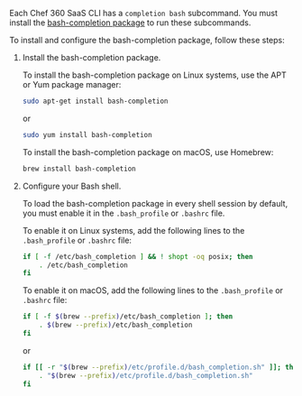 Each Chef 360 SaaS CLI has a `completion bash` subcommand. You must install the [bash-completion package](https://github.com/scop/bash-completion) to run these subcommands.

To install and configure the bash-completion package, follow these steps:

1. Install the bash-completion package.

   To install the bash-completion package on Linux systems, use the APT or Yum package manager:

    ```bash
    sudo apt-get install bash-completion
    ```

    or

    ```bash
    sudo yum install bash-completion
    ```

   To install the bash-completion package on macOS, use Homebrew:

    ```bash
    brew install bash-completion
    ```

1. Configure your Bash shell.

    To load the bash-completion package in every shell session by default, you must enable it in the `.bash_profile` or `.bashrc` file.

   To enable it on Linux systems, add the following lines to the `.bash_profile` or `.bashrc` file:

    ```bash
    if [ -f /etc/bash_completion ] && ! shopt -oq posix; then
        . /etc/bash_completion
    fi
    ```

   To enable it on macOS, add the following lines to the `.bash_profile` or `.bashrc` file:

    ```bash
    if [ -f $(brew --prefix)/etc/bash_completion ]; then
        . $(brew --prefix)/etc/bash_completion
    fi
    ```

    or

    ```bash
    if [[ -r "$(brew --prefix)/etc/profile.d/bash_completion.sh" ]]; then
        . "$(brew --prefix)/etc/profile.d/bash_completion.sh"
    fi
    ```
